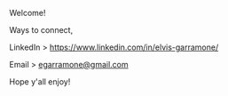 Welcome! 

Ways to connect,

LinkedIn > https://www.linkedin.com/in/elvis-garramone/

Email > egarramone@gmail.com

Hope y'all enjoy!


